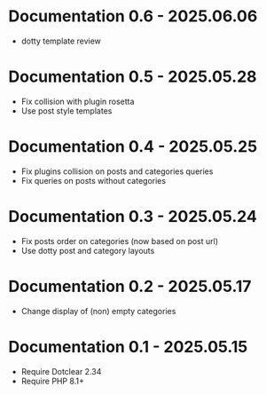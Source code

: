 Documentation 0.6 - 2025.06.06
==========================================================
* dotty template review

Documentation 0.5 - 2025.05.28
==========================================================
* Fix collision with plugin rosetta
* Use post style templates

Documentation 0.4 - 2025.05.25
==========================================================
* Fix plugins collision on posts and categories queries
* Fix queries on posts without categories

Documentation 0.3 - 2025.05.24
==========================================================
* Fix posts order on categories (now based on post url)
* Use dotty post and category layouts

Documentation 0.2 - 2025.05.17
==========================================================
* Change display of (non) empty categories

Documentation 0.1 - 2025.05.15
==========================================================
* Require Dotclear 2.34
* Require PHP 8.1+
